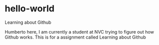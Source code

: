 # hello-world
Learning about Github

Humberto here, I am currently a student at NVC trying to figure out how Github works.
This is for a assignment called Learning about Github
